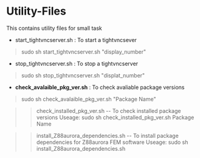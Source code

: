 # Utility-Files

This contains utility files for small task

* start_tightvncserver.sh : To start a tightvncsever
> sudo sh start_tightvncserver.sh "display_number"
	
* stop_tightvncserver.sh : To stop a tightvncserver
> sudo sh stop_tightvncserver.sh "displat_number"
	
* __check_avalaible_pkg_ver.sh__ : To check avaliable package versions
>  sudo sh check_avalaible_pkg_ver.sh "Package Name"

>> check_installed_pkg_ver.sh -- To check installed package versions
   Useage: sudo sh check_installed_pkg_ver.sh Package Name

>> install_Z88aurora_dependencies.sh -- To install package dependencies for Z88aurora FEM software
   Useage: sudo sh install_Z88aurora_dependencies.sh 


